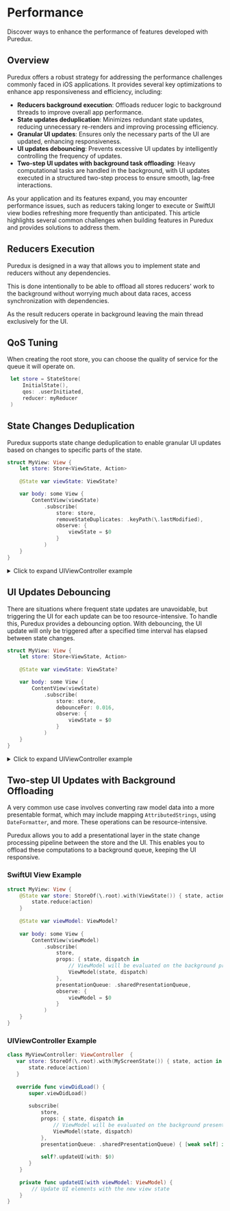# Performance

Discover ways to enhance the performance of features developed with Puredux.

## Overview

Puredux offers a robust strategy for addressing the performance challenges commonly faced in iOS applications. It provides several key optimizations to enhance app responsiveness and efficiency, including:

- **Reducers background execution**: Offloads reducer logic to background threads to improve overall app performance.
- **State updates deduplication**: Minimizes redundant state updates, reducing unnecessary re-renders and improving processing efficiency.
- **Granular UI updates**: Ensures only the necessary parts of the UI are updated, enhancing responsiveness.
- **UI updates debouncing**: Prevents excessive UI updates by intelligently controlling the frequency of updates.
- **Two-step UI updates with background task offloading**: Heavy computational tasks are handled in the background, with UI updates executed in a structured two-step process to ensure smooth, lag-free interactions.

As your application and its features expand, you may encounter performance issues, such as reducers taking longer to execute or SwiftUI view
bodies refreshing more frequently than anticipated. This article highlights several common challenges when building features in Puredux and provides solutions to address them.

## Reducers Execution

Puredux is designed in a way that allows you to implement state and reducers without any dependencies.

This is done intentionally to be able to offload all stores reducers' work to the background without worrying much about data races, access
synchronization with dependencies.

As the result reducers operate in background leaving the main thread exclusively for the UI.


## QoS Tuning


When creating the root store, you can choose the quality of service for the queue it will operate on.

```swift
 let store = StateStore(
     InitialState(),
     qos: .userInitiated,
     reducer: myReducer
 )
```

## State Changes Deduplication

Puredux supports state change deduplication to enable granular UI updates based on changes to specific parts of the state.

```swift
struct MyView: View {
    let store: Store<ViewState, Action>
    
    @State var viewState: ViewState?

    var body: some View {
        ContentView(viewState)
            .subscribe(
                store: store,
                removeStateDuplicates: .keyPath(\.lastModified),
                observe: {
                    viewState = $0
                }
            )
    }
}
```

<details><summary>Click to expand UIViewController example</summary>
<p>

 ```swift
 class MyViewController: ViewController  {
    var store: StoreOf(\.root).with(MyScreenState()) { state, action in 
        state.reduce(action) 
    }
    
    override func viewDidLoad() {
        super.viewDidLoad()
         
        subscribe(
            store,
            removeStateDuplicates: .keyPath(\.lastModified)) { [weak self] in
            // Handle updates with the derived props
            self?.updateUI(with: $0)
        }
     }
     
     private func updateUI(with state: (AppState, MyScreenState)) {
         // Update UI elements with the new view state
     }
}
```

</p>
</details>

## UI Updates Debouncing

There are situations where frequent state updates are unavoidable, but triggering the UI for each update can be too resource-intensive. 
To handle this, Puredux provides a debouncing option. 
With debouncing, the UI update will only be triggered after a specified time interval has elapsed between state changes.

```swift
struct MyView: View {
    let store: Store<ViewState, Action>
    
    @State var viewState: ViewState?

    var body: some View {
        ContentView(viewState)
            .subscribe(
                store: store,
                debounceFor: 0.016, 
                observe: {
                    viewState = $0
                }
            )
    }
}
```

<details><summary>Click to expand UIViewController example</summary>
<p>

 ```swift
 class MyViewController: ViewController  {
    var store: StoreOf(\.root).with(MyScreenState()) { state, action in 
        state.reduce(action) 
    }
    
    override func viewDidLoad() {
        super.viewDidLoad()
         
        subscribe(store, debounceFor: 0.016) { [weak self] in
            self?.updateUI(with: $0)
        }
     }
     
     private func updateUI(with state: (AppState, MyScreenState)) {
         // Update UI elements with the new view state
     }
}
```
</p>
</details>

## Two-step UI Updates with Background Offloading

A very common use case involves converting raw model data into a more presentable format, 
which may include mapping `AttributedStrings`, using `DateFormatter`, and more. These operations can be resource-intensive.

Puredux allows you to add a presentational layer in the state change processing pipeline between the store and the UI. This enables you to offload these computations to a background queue, keeping the UI responsive.

### SwiftUI View Example

```swift
struct MyView: View {
    @State var store: StoreOf(\.root).with(ViewState()) { state, action in 
        state.reduce(action) 
    }
    
    @State var viewModel: ViewModel?
     
    var body: some View {
        ContentView(viewModel)
            .subscribe(
                store,
                props: { state, dispatch in
                    // ViewModel will be evaluated on the background presentation queue
                    ViewModel(state, dispatch)
                },
                presentationQueue: .sharedPresentationQueue,
                observe: {
                    viewModel = $0
                }
            )
    }
}
```

### UIViewController Example

 ```swift
 class MyViewController: ViewController  {
    var store: StoreOf(\.root).with(MyScreenState()) { state, action in 
        state.reduce(action) 
    }
    
    override func viewDidLoad() {
        super.viewDidLoad()
         
        subscribe(
            store, 
            props: { state, dispatch in
                // ViewModel will be evaluated on the background presentation queue
                ViewModel(state, dispatch)
            },
            presentationQueue: .sharedPresentationQueue) { [weak self] in
            
            self?.updateUI(with: $0)
        }
     }
     
     private func updateUI(with viewModel: ViewModel) {
         // Update UI elements with the new view state
     }
}
```

